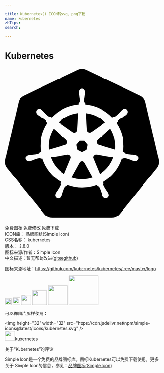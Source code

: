 ```yaml
---

title: Kubernetes() ICON转svg、png下载
name: kubernetes
zhTips: 
search: 

---
```


# Kubernetes  <small style="font-size: 60%;font-weight: 100"></small>

<div id="svg" class="svg-wrap">
<svg role="img" viewBox="0 0 24 24" xmlns="http://www.w3.org/2000/svg"><title>Kubernetes icon</title><path d="M10.204 14.35l.007.01-.999 2.413a5.171 5.171 0 0 1-2.075-2.597l2.578-.437.004.005a.44.44 0 0 1 .484.606zm-.833-2.129a.44.44 0 0 0 .173-.756l.002-.011L7.585 9.7a5.143 5.143 0 0 0-.73 3.255l2.514-.725.002-.009zm1.145-1.98a.44.44 0 0 0 .699-.337l.01-.005.15-2.62a5.144 5.144 0 0 0-3.01 1.442l2.147 1.523.004-.002zm.76 2.75l.723.349.722-.347.18-.78-.5-.623h-.804l-.5.623.179.779zm1.5-3.095a.44.44 0 0 0 .7.336l.008.003 2.134-1.513a5.188 5.188 0 0 0-2.992-1.442l.148 2.615.002.001zm10.876 5.97l-5.773 7.181a1.6 1.6 0 0 1-1.248.594l-9.261.003a1.6 1.6 0 0 1-1.247-.596l-5.776-7.18a1.583 1.583 0 0 1-.307-1.34L2.1 5.573c.108-.47.425-.864.863-1.073L11.305.513a1.606 1.606 0 0 1 1.385 0l8.345 3.985c.438.209.755.604.863 1.073l2.062 8.955c.108.47-.005.963-.308 1.34zm-3.289-2.057c-.042-.01-.103-.026-.145-.034-.174-.033-.315-.025-.479-.038-.35-.037-.638-.067-.895-.148-.105-.04-.18-.165-.216-.216l-.201-.059a6.45 6.45 0 0 0-.105-2.332 6.465 6.465 0 0 0-.936-2.163c.052-.047.15-.133.177-.159.008-.09.001-.183.094-.282.197-.185.444-.338.743-.522.142-.084.273-.137.415-.242.032-.024.076-.062.11-.089.24-.191.295-.52.123-.736-.172-.216-.506-.236-.745-.045-.034.027-.08.062-.111.088-.134.116-.217.23-.33.35-.246.25-.45.458-.673.609-.097.056-.239.037-.303.033l-.19.135a6.545 6.545 0 0 0-4.146-2.003l-.012-.223c-.065-.062-.143-.115-.163-.25-.022-.268.015-.557.057-.905.023-.163.061-.298.068-.475.001-.04-.001-.099-.001-.142 0-.306-.224-.555-.5-.555-.275 0-.499.249-.499.555l.001.014c0 .041-.002.092 0 .128.006.177.044.312.067.475.042.348.078.637.056.906a.545.545 0 0 1-.162.258l-.012.211a6.424 6.424 0 0 0-4.166 2.003 8.373 8.373 0 0 1-.18-.128c-.09.012-.18.04-.297-.029-.223-.15-.427-.358-.673-.608-.113-.12-.195-.234-.329-.349-.03-.026-.077-.062-.111-.088a.594.594 0 0 0-.348-.132.481.481 0 0 0-.398.176c-.172.216-.117.546.123.737l.007.005.104.083c.142.105.272.159.414.242.299.185.546.338.743.522.076.082.09.226.1.288l.16.143a6.462 6.462 0 0 0-1.02 4.506l-.208.06c-.055.072-.133.184-.215.217-.257.081-.546.11-.895.147-.164.014-.305.006-.48.039-.037.007-.09.02-.133.03l-.004.002-.007.002c-.295.071-.484.342-.423.608.061.267.349.429.645.365l.007-.001.01-.003.129-.029c.17-.046.294-.113.448-.172.33-.118.604-.217.87-.256.112-.009.23.069.288.101l.217-.037a6.5 6.5 0 0 0 2.88 3.596l-.09.218c.033.084.069.199.044.282-.097.252-.263.517-.452.813-.091.136-.185.242-.268.399-.02.037-.045.095-.064.134-.128.275-.034.591.213.71.248.12.556-.007.69-.282v-.002c.02-.039.046-.09.062-.127.07-.162.094-.301.144-.458.132-.332.205-.68.387-.897.05-.06.13-.082.215-.105l.113-.205a6.453 6.453 0 0 0 4.609.012l.106.192c.086.028.18.042.256.155.136.232.229.507.342.84.05.156.074.295.145.457.016.037.043.09.062.129.133.276.442.402.69.282.247-.118.341-.435.213-.71-.02-.039-.045-.096-.065-.134-.083-.156-.177-.261-.268-.398-.19-.296-.346-.541-.443-.793-.04-.13.007-.21.038-.294-.018-.022-.059-.144-.083-.202a6.499 6.499 0 0 0 2.88-3.622c.064.01.176.03.213.038.075-.05.144-.114.28-.104.266.039.54.138.87.256.154.06.277.128.448.173.036.01.088.019.13.028l.009.003.007.001c.297.064.584-.098.645-.365.06-.266-.128-.537-.423-.608zM16.4 9.701l-1.95 1.746v.005a.44.44 0 0 0 .173.757l.003.01 2.526.728a5.199 5.199 0 0 0-.108-1.674A5.208 5.208 0 0 0 16.4 9.7zm-4.013 5.325a.437.437 0 0 0-.404-.232.44.44 0 0 0-.372.233h-.002l-1.268 2.292a5.164 5.164 0 0 0 3.326.003l-1.27-2.296h-.01zm1.888-1.293a.44.44 0 0 0-.27.036.44.44 0 0 0-.214.572l-.003.004 1.01 2.438a5.15 5.15 0 0 0 2.081-2.615l-2.6-.44-.004.005z"/></svg>
</div>
<detail full-name='kubernetes'></detail>

<div class="detail-page">
<p>
<span><span class="badge-success badge">免费图标</span> <span class="badge-success badge">免费修改</span>  <span class="badge-success badge">免费下载</span> </span>
<br/>
<span>
ICON库：
<span class="badge-secondary badge">品牌图标(Simple Icon)</span> 
</span>
<br/>
<span>
CSS名称：
<span class="badge-secondary badge">kubernetes</span> 
</span>

<br/>
<span>
版本：
<span class="badge-secondary badge">2.8.0</span> 
</span>
<br/>
<span>图标来源/作者：<span class="badge-light badge">Simple Icon</span></span> 
<br/>
<span class="zh-detail">中文描述：暂无<span class="help-link"><span>帮助改进</span>(<a href="https://gitee.com/liuwave/icon-helper/edit/master/json/brands/kubernetes.json" target="_blank" rel="noopener noreferrer">gitee</a><a href="https://github.com/liuwave/icon-helper/edit/master/json/brands/kubernetes.json" target="_blank" rel="noopener noreferrer">github</a></span>)</span><br/>
</p>
</div><div class="description description alert alert-light"><p>图标来源地址：<a href="https://github.com/kubernetes/kubernetes/tree/master/logo" target="_blank" rel="noopener noreferrer">https://github.com/kubernetes/kubernetes/tree/master/logo</a></p></div>
<div class="alert alert-dark">
<img height="21" width="21" src="https://cdn.jsdelivr.net/npm/simple-icons@latest/icons/kubernetes.svg" />
<img height="24" width="24" src="https://cdn.jsdelivr.net/npm/simple-icons@latest/icons/kubernetes.svg" />
<img height="32" width="32" src="https://cdn.jsdelivr.net/npm/simple-icons@latest/icons/kubernetes.svg" />
<img height="48" width="48" src="https://cdn.jsdelivr.net/npm/simple-icons@latest/icons/kubernetes.svg" />
<img height="64" width="64" src="https://cdn.jsdelivr.net/npm/simple-icons@latest/icons/kubernetes.svg" />
<img height="96" width="96" src="https://cdn.jsdelivr.net/npm/simple-icons@latest/icons/kubernetes.svg" />

</div>
<div>
  <p>可以像图片那样使用：    
  </p>
  <div class="alert alert-primary" style="font-size: 14px">
    &lt;img height="32" width="32" src="https://cdn.jsdelivr.net/npm/simple-icons@latest/icons/kubernetes.svg" /&gt;
    <copy-btn content='<img height="32" width="32" src="https://cdn.jsdelivr.net/npm/simple-icons@latest/icons/kubernetes.svg" />'></copy-btn>
  </div>
  <div class="alert alert-secondary">
    <img height="32" width="32" src="https://cdn.jsdelivr.net/npm/simple-icons@latest/icons/kubernetes.svg" />kubernetes
    <copy-btn content="kubernetes" btn-title="复制图标名称"></copy-btn>
  </div>
</div>

<Vssue title="关于“Kubernetes”的评论" >关于“Kubernetes”的评论</Vssue>


<div><p>Simple Icon是一个免费的品牌图标库。图标Kubernetes可以免费下载使用。更多关于  Simple Icon的信息，参见：<a target="_blank" href="https://iconhelper.cn/brands.html">品牌图标(Simple Icon)</a>
</p></div>
